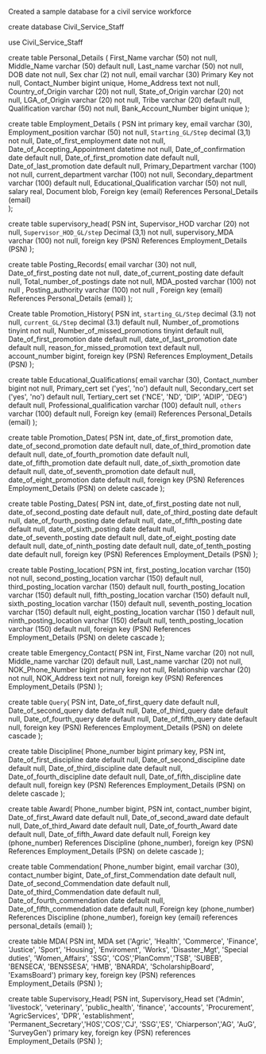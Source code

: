 Created a sample database for a civil service workforce

create database Civil_Service_Staff

use Civil_Service_Staff

create table Personal_Details (
First_Name varchar (50) not null,
Middle_Name varchar (50) default null,
Last_name varchar  (50) not null,
DOB date not null,
Sex char (2) not null,
email varchar (30) Primary Key not null,
Contact_Number bigint unique,
Home_Address text not null,
Country_of_Origin varchar (20) not null,
State_of_Origin varchar (20) not null,
LGA_of_Origin varchar (20) not null,
Tribe varchar (20) default null,
Qualification varchar (50) not null,
Bank_Account_Number bigint unique
);

create table Employment_Details (
PSN int primary key,
email varchar (30),
Employment_position varchar (50) not null,
`Starting_GL/Step` decimal (3,1) not null,
Date_of_first_employment date not null,
Date_of_Accepting_Appointment datetime not null,
Date_of_confirmation date default null,
Date_of_first_promotion date default null,
Date_of_last_promotion date default null,
Primary_Department varchar (100) not null,
current_department varchar (100) not null,
Secondary_department varchar (100) default null,
Educational_Qualification varchar (50) not null,
salary real,
Document blob,
Foreign key (email) References Personal_Details (email)  
);

create table supervisory_head(
PSN int,
Supervisor_HOD varchar (20) not null,
`Supervisor_HOD_GL/step` Decimal (3,1) not null,
supervisory_MDA varchar (100) not null,
foreign key (PSN) References Employment_Details (PSN)
 );
 
 create table Posting_Records(
 email varchar (30) not null,
 Date_of_first_posting date not null,
 date_of_current_posting date default null,
 Total_number_of_postings date not null,
 MDA_posted varchar (100) not null ,
 Posting_authority varchar (100) not null ,
 Foreign key (email) References Personal_Details (email)
 );
 
 Create table Promotion_History(
PSN int,
`starting_GL/Step` decimal (3.1) not null,
`current_GL/Step` decimal (3.1) default null,
Number_of_promotions tinyint not null,
Number_of_missed_promotions tinyint default null,
Date_of_first_promotion date default null,
date_of_last_promotion date default null,
reason_for_missed_promotion text default null,
account_number bigint,
foreign key (PSN) References Employment_Details (PSN)
);

create table Educational_Qualifications(
email varchar (30),
Contact_number bigint not null,
Primary_cert set ('yes', 'no') default null,
Secondary_cert set ('yes', 'no') default null,
Tertiary_cert set ('NCE', 'ND', 'DIP', 'ADIP', 'DEG') default null,
Professional_qualification varchar (100) default null,
`others` varchar (100) default null,
Foreign key (email) References Personal_Details (email)
);

create table Promotion_Dates(
PSN int,
date_of_first_promotion date,
date_of_second_promotion date default null,
date_of_third_promotion date default null,
date_of_fourth_promotion date default null,
date_of_fifth_promotion date default null,
date_of_sixth_promotion date default null,
date_of_seventh_promotion date default null,
date_of_eight_promotion date default null,
foreign key (PSN) References Employment_Details (PSN) on delete cascade
);
 
 
 create table Posting_Dates(
 PSN int,
date_of_first_posting date not null,
date_of_second_posting date default null,
date_of_third_posting date default null,
date_of_fourth_posting date default null,
date_of_fifth_posting date default null,
date_of_sixth_posting date default null,
date_of_seventh_posting date default null,
date_of_eight_posting date default null,
date_of_ninth_posting date default null,
date_of_tenth_posting date   default null,
   foreign key (PSN) References Employment_Details (PSN)
 );
 
 create table Posting_location(
 PSN int,
first_posting_location varchar (150) not null,
second_posting_location varchar (150) default null,
third_posting_location varchar (150) default null,
fourth_posting_location varchar (150) default null,
fifth_posting_location varchar (150) default null,
sixth_posting_location varchar (150) default null,
seventh_posting_location varchar (150) default null,
eight_posting_location varchar (150 ) default null,
ninth_posting_location varchar (150) default null,
tenth_posting_location varchar (150) default null,
foreign key (PSN) References Employment_Details (PSN) on delete cascade
 );
 
 create table Emergency_Contact(
 PSN int,
 First_Name varchar (20) not null,
 Middle_name varchar (20) default null,
 Last_name varchar (20) not null,
 NOK_Phone_Number bigint  primary key not null,
 Relationship varchar (20) not null,
 NOK_Address text not null,
 foreign key (PSN) References Employment_Details (PSN)
);

create table `Query`(
PSN int,
Date_of_first_query date default null,
Date_of_second_query date default null,
Date_of_third_query date default null,
Date_of_fourth_query date default null,
Date_of_fifth_query date default null,
foreign key (PSN) References Employment_Details (PSN) on delete cascade
);

create table Discipline(
Phone_number bigint primary key,
PSN int,
Date_of_first_discipline date default null,
Date_of_second_discipline date default null,
Date_of_third_discipline date default null,
Date_of_fourth_discipline date default null,
Date_of_fifth_discipline date default null,
foreign key (PSN) References Employment_Details (PSN) on delete cascade
);

create table Award(
Phone_number bigint,
PSN int,
contact_number bigint,
Date_of_first_Award date default null,
Date_of_second_award date default null,
Date_of_third_Award date default null,
Date_of_fourth_Award date default null,
Date_of_fifth_Award date default null,
Foreign key (phone_number) References Discipline (phone_number),
foreign key (PSN) References Employment_Details (PSN) on delete cascade
);

create table Commendation(
Phone_number bigint,
email varchar (30),
contact_number bigint,
Date_of_first_Commendation date default null,
Date_of_second_Commendation date default null,
Date_of_third_Commendation date default null,
Date_of_fourth_commendation date default null,
Date_of_fifth_commendation date default null,
Foreign key (phone_number) References Discipline (phone_number),
foreign key (email) references personal_details (email)
);

create table MDA(
PSN int,
MDA set ('Agric', 'Health', 'Commerce', 'Finance', 'Justice', 'Sport', 'Housing', 'Enviroment', 'Works',
 'Disaster_Mgt', 'Special duties', 'Women_Affairs', 'SSG', 'COS','PlanComm','TSB', 'SUBEB', 'BENSECA', 'BENSSESA', 'HMB', 'BNARDA', 'ScholarshipBoard',
'ExamsBoard') primary key,
foreign key (PSN) references Employment_Details  (PSN)
);

create table Supervisory_Head(
PSN int,
Supervisory_Head set ('Admin', 'livestock', 'veterinary', 'public_health', 'finance', 'accounts', 'Procurement',
'AgricServices', 'DPR', 'establishment', 'Permanent_Secretary','H0S','COS','CJ', 'SSG','ES', 'Chiarperson','AG',
'AuG', 'SurveyGen') primary key,
 foreign key (PSN) references Employment_Details  (PSN)
);




